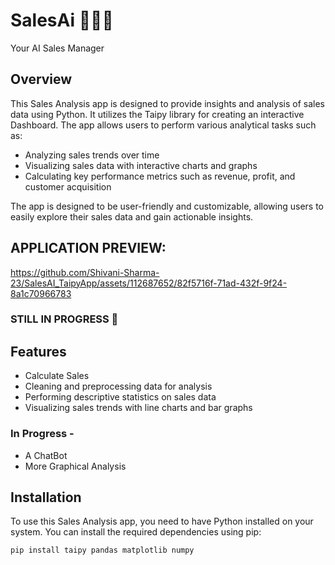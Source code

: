 # SalesAi 🤖🧑‍💼
Your AI Sales Manager


## Overview

This Sales Analysis app is designed to provide insights and analysis of sales data using Python. It utilizes the Taipy library for creating an interactive Dashboard. The app allows users to perform various analytical tasks such as:

- Analyzing sales trends over time
- Visualizing sales data with interactive charts and graphs
- Calculating key performance metrics such as revenue, profit, and customer acquisition

The app is designed to be user-friendly and customizable, allowing users to easily explore their sales data and gain actionable insights.
## APPLICATION PREVIEW:
https://github.com/Shivani-Sharma-23/SalesAI_TaipyApp/assets/112687652/82f5716f-71ad-432f-9f24-8a1c70966783
### STILL IN PROGRESS 🦾

## Features

- Calculate Sales
- Cleaning and preprocessing data for analysis
- Performing descriptive statistics on sales data
- Visualizing sales trends with line charts and bar graphs

### In Progress -
- A ChatBot
- More Graphical Analysis


## Installation

To use this Sales Analysis app, you need to have Python installed on your system. You can install the required dependencies using pip:

```bash
pip install taipy pandas matplotlib numpy
```
